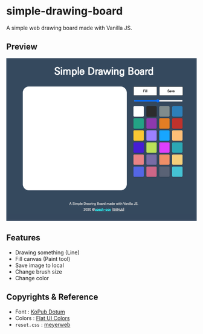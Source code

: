 # simple-drawing-board

A simple web drawing board made with Vanilla JS.

## Preview

![](./preview.png)

## Features

-   Drawing something (Line)
-   Fill canvas (Paint tool)
-   Save image to local
-   Change brush size
-   Change color

## Copyrights & Reference

-   Font : [KoPub Dotum](http://www.kopus.org/biz/electronic/font.aspx)
-   Colors : [Flat UI Colors](https://flatuicolors.com/)
-   `reset.css` : [meyerweb](https://meyerweb.com/eric/tools/css/reset/)
